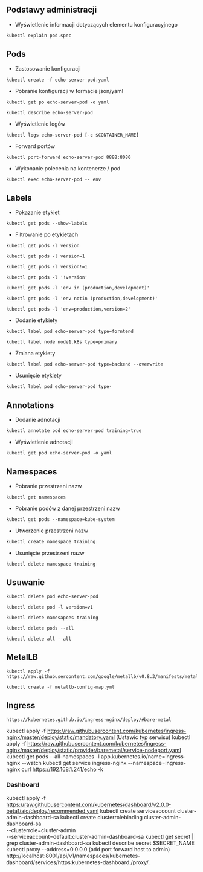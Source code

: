 ## Podstawy administracji
- Wyświetlenie informacji dotyczących elementu konfiguracyjnego
```
kubectl explain pod.spec
```
## Pods
- Zastosowanie konfiguracji
```
kubectl create -f echo-server-pod.yaml
```
- Pobranie konfiguracji w formacie json/yaml
```
kubectl get po echo-server-pod -o yaml
```
```
kubectl describe echo-server-pod
```
- Wyświetlenie logów
```
kubectl logs echo-server-pod [-c $CONTAINER_NAME]
```
- Forward portów
```
kubectl port-forward echo-server-pod 8888:8080
```
- Wykonanie polecenia na kontenerze / pod
```
kubectl exec echo-server-pod -- env
```
## Labels
- Pokazanie etykiet
```
kubectl get pods --show-labels
```
- Filtrowanie po etykietach
```
kubectl get pods -l version
```
```
kubectl get pods -l version=1
```
```
kubectl get pods -l version!=1
```
```
kubectl get pods -l '!version'
```
```
kubectl get pods -l 'env in (production,development)'
```
```
kubectl get pods -l 'env notin (production,development)'
```
```
kubectl get pods -l 'env=production,version=2'
```
- Dodanie etykiety
```
kubectl label pod echo-server-pod type=forntend
```
```
kubectl label node node1.k8s type=primary
```
- Zmiana etykiety
```
kubectl label pod echo-server-pod type=backend --overwrite
```
- Usunięcie etykiety
```
kubectl label pod echo-server-pod type-
```
## Annotations
- Dodanie adnotacji
```
kubectl annotate pod echo-server-pod training=true
```
- Wyświetlenie adnotacji
```
kubectl get pod echo-server-pod -o yaml
```
## Namespaces
- Pobranie przestrzeni nazw
```
kubectl get namespaces
```
- Pobranie podów z danej przestrzeni nazw
```
kubectl get pods --namespace=kube-system
```
- Utworzenie przestrzeni nazw
```
kubectl create namespace training
```
- Usunięcie przestrzeni nazw
```
kubectl delete namespace training
```
## Usuwanie 
```
kubectl delete pod echo-server-pod
```
```
kubectl delete pod -l version=v1
```
```
kubectl delete namesapces training
```
```
kubectl delete pods --all
```
```
kubectl delete all --all
```
## MetalLB
```
kubectl apply -f https://raw.githubusercontent.com/google/metallb/v0.8.3/manifests/metallb.yaml
```
```
kubectl create -f metallb-config-map.yml
```
## Ingress
```
https://kubernetes.github.io/ingress-nginx/deploy/#bare-metal
```
kubectl apply -f https://raw.githubusercontent.com/kubernetes/ingress-nginx/master/deploy/static/mandatory.yaml
(Ustawić typ serwisu) kubectl apply -f https://raw.githubusercontent.com/kubernetes/ingress-nginx/master/deploy/static/provider/baremetal/service-nodeport.yaml
kubectl get pods --all-namespaces -l app.kubernetes.io/name=ingress-nginx --watch
kubectl get service ingress-nginx --namespace=ingress-nginx
curl https://192.168.1.241/echo -k

### Dashboard ###

kubectl apply -f https://raw.githubusercontent.com/kubernetes/dashboard/v2.0.0-beta1/aio/deploy/recommended.yaml
kubectl create serviceaccount cluster-admin-dashboard-sa
kubectl create clusterrolebinding cluster-admin-dashboard-sa \
  --clusterrole=cluster-admin \
  --serviceaccount=default:cluster-admin-dashboard-sa
kubectl get secret | grep cluster-admin-dashboard-sa
kubectl describe secret $SECRET_NAME
kubectl proxy --address=0.0.0.0 (add port forward host to admin)
http://localhost:8001/api/v1/namespaces/kubernetes-dashboard/services/https:kubernetes-dashboard:/proxy/.